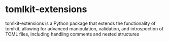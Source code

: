 # tomlkit-extensions
tomlkit-extensions is a Python package that extends the functionality of tomlkit, allowing for advanced manipulation, validation, and introspection of TOML files, including handling comments and nested structures
